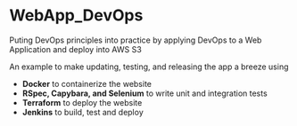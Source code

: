 # WebApp_DevOps
 Puting DevOps principles into practice by applying DevOps to a Web Application and deploy into AWS S3

 An example to make updating, testing, and releasing the app a breeze using

 - **Docker** to containerize the website
 - **RSpec, Capybara, and Selenium** to write unit and integration tests
 - **Terraform** to deploy the website
 - **Jenkins** to build, test and deploy

